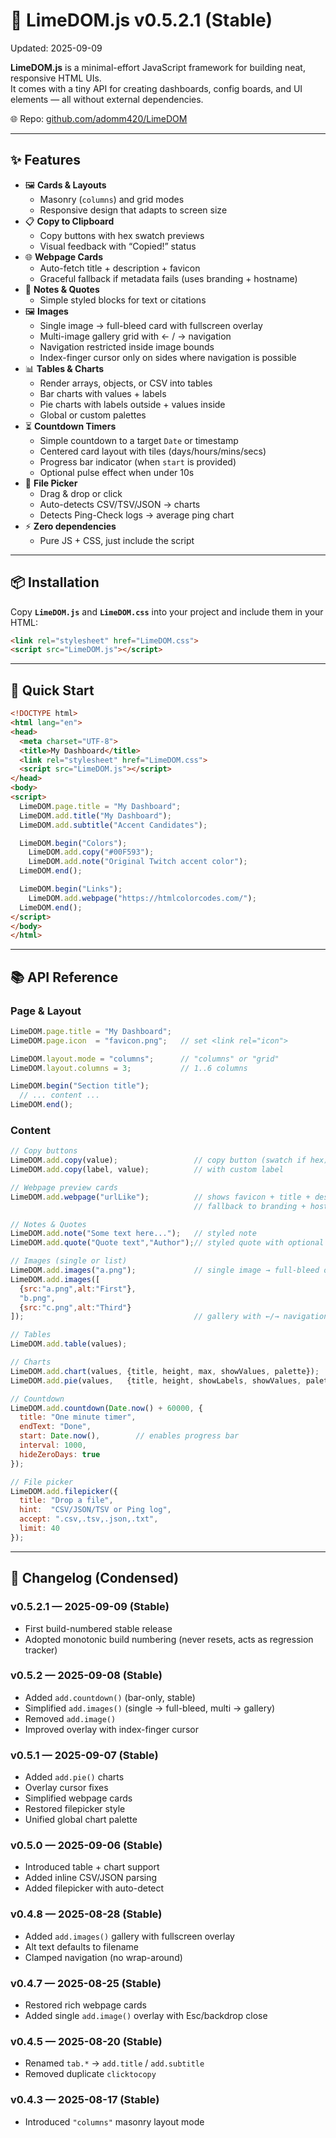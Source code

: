 # 🌿 LimeDOM.js v0.5.2.1 (Stable)
Updated: 2025-09-09

**LimeDOM.js** is a minimal-effort JavaScript framework for building neat, responsive HTML UIs.  
It comes with a tiny API for creating dashboards, config boards, and UI elements — all without external dependencies.

🌐 Repo: [github.com/adomm420/LimeDOM](https://github.com/adomm420/LimeDOM)

---

## ✨ Features

- 🖼 **Cards & Layouts**
  - Masonry (`columns`) and grid modes
  - Responsive design that adapts to screen size
- 📋 **Copy to Clipboard**
  - Copy buttons with hex swatch previews
  - Visual feedback with “Copied!” status
- 🌐 **Webpage Cards**
  - Auto-fetch title + description + favicon
  - Graceful fallback if metadata fails (uses branding + hostname)
- 📝 **Notes & Quotes**
  - Simple styled blocks for text or citations
- 🖼 **Images**
  - Single image → full-bleed card with fullscreen overlay
  - Multi-image gallery grid with ← / → navigation
  - Navigation restricted inside image bounds
  - Index-finger cursor only on sides where navigation is possible
- 📊 **Tables & Charts**
  - Render arrays, objects, or CSV into tables
  - Bar charts with values + labels
  - Pie charts with labels outside + values inside
  - Global or custom palettes
- ⏳ **Countdown Timers**
  - Simple countdown to a target `Date` or timestamp
  - Centered card layout with tiles (days/hours/mins/secs)
  - Progress bar indicator (when `start` is provided)
  - Optional pulse effect when under 10s
- 📂 **File Picker**
  - Drag & drop or click
  - Auto-detects CSV/TSV/JSON → charts
  - Detects Ping-Check logs → average ping chart
- ⚡ **Zero dependencies**
  - Pure JS + CSS, just include the script

---

## 📦 Installation

Copy **`LimeDOM.js`** and **`LimeDOM.css`** into your project and include them in your HTML:

```html
<link rel="stylesheet" href="LimeDOM.css">
<script src="LimeDOM.js"></script>
```

---

## 🚀 Quick Start

```html
<!DOCTYPE html>
<html lang="en">
<head>
  <meta charset="UTF-8">
  <title>My Dashboard</title>
  <link rel="stylesheet" href="LimeDOM.css">
  <script src="LimeDOM.js"></script>
</head>
<body>
<script>
  LimeDOM.page.title = "My Dashboard";
  LimeDOM.add.title("My Dashboard");
  LimeDOM.add.subtitle("Accent Candidates");

  LimeDOM.begin("Colors");
    LimeDOM.add.copy("#00F593");
    LimeDOM.add.note("Original Twitch accent color");
  LimeDOM.end();

  LimeDOM.begin("Links");
    LimeDOM.add.webpage("https://htmlcolorcodes.com/");
  LimeDOM.end();
</script>
</body>
</html>
```

---

## 📚 API Reference

### Page & Layout
```js
LimeDOM.page.title = "My Dashboard";
LimeDOM.page.icon  = "favicon.png";   // set <link rel="icon">

LimeDOM.layout.mode = "columns";      // "columns" or "grid"
LimeDOM.layout.columns = 3;           // 1..6 columns

LimeDOM.begin("Section title");
  // ... content ...
LimeDOM.end();
```

### Content
```js
// Copy buttons
LimeDOM.add.copy(value);                 // copy button (swatch if hex)
LimeDOM.add.copy(label, value);          // with custom label

// Webpage preview cards
LimeDOM.add.webpage("urlLike");          // shows favicon + title + desc
                                         // fallback to branding + hostname

// Notes & Quotes
LimeDOM.add.note("Some text here...");   // styled note
LimeDOM.add.quote("Quote text","Author");// styled quote with optional author

// Images (single or list)
LimeDOM.add.images("a.png");             // single image → full-bleed overlay
LimeDOM.add.images([
  {src:"a.png",alt:"First"},
  "b.png",
  {src:"c.png",alt:"Third"}
]);                                      // gallery with ←/→ navigation

// Tables
LimeDOM.add.table(values);

// Charts
LimeDOM.add.chart(values, {title, height, max, showValues, palette});
LimeDOM.add.pie(values,   {title, height, showLabels, showValues, palette});

// Countdown
LimeDOM.add.countdown(Date.now() + 60000, {
  title: "One minute timer",
  endText: "Done",
  start: Date.now(),        // enables progress bar
  interval: 1000,
  hideZeroDays: true
});

// File picker
LimeDOM.add.filepicker({
  title: "Drop a file",
  hint:  "CSV/JSON/TSV or Ping log",
  accept: ".csv,.tsv,.json,.txt",
  limit: 40
});
```

---

## 📜 Changelog (Condensed)

### v0.5.2.1 — 2025-09-09 (Stable)
- First build-numbered stable release
- Adopted monotonic build numbering (never resets, acts as regression tracker)

### v0.5.2 — 2025-09-08 (Stable)
- Added `add.countdown()` (bar-only, stable)
- Simplified `add.images()` (single → full-bleed, multi → gallery)
- Removed `add.image()`
- Improved overlay with index-finger cursor

### v0.5.1 — 2025-09-07 (Stable)
- Added `add.pie()` charts
- Overlay cursor fixes
- Simplified webpage cards
- Restored filepicker style
- Unified global chart palette

### v0.5.0 — 2025-09-06 (Stable)
- Introduced table + chart support
- Added inline CSV/JSON parsing
- Added filepicker with auto-detect

### v0.4.8 — 2025-08-28 (Stable)
- Added `add.images()` gallery with fullscreen overlay
- Alt text defaults to filename
- Clamped navigation (no wrap-around)

### v0.4.7 — 2025-08-25 (Stable)
- Restored rich webpage cards
- Added single `add.image()` overlay with Esc/backdrop close

### v0.4.5 — 2025-08-20 (Stable)
- Renamed `tab.*` → `add.title` / `add.subtitle`
- Removed duplicate `clicktocopy`

### v0.4.3 — 2025-08-17 (Stable)
- Introduced `"columns"` masonry layout mode

